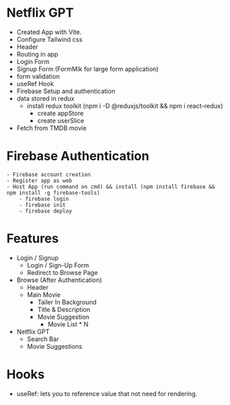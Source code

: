 # Netflix GPT

- Created App with Vite.
- Configure Tailwind css
- Header
- Routing in app
- Login Form 
- Signup Form (FormMik for large form application)
- form validation
- useRef Hook
- Firebase Setup and authentication
- data stored in redux 
    - install redux toolkit (npm i -D @reduxjs/toolkit && npm i react-redux)
        - create appStore 
        - create userSlice
- Fetch from TMDB movie

# Firebase Authentication
    - Firebase account creation
    - Register app as web
    - Host App (run command on cmd) && install (npm install firebase && npm install -g firebase-tools)
        - firebase login
        - firebase init
        - firebase deploy

# Features

- Login / Signup 
    - Login / Sign-Up Form
    - Redirect to Browse Page 
- Browse (After Authentication)
    - Header
    - Main Movie
        - Tailer In Background 
        - Title & Description 
        - Movie Suggestion
            - Movie List * N
- Netflix GPT
    - Search Bar
    - Movie Suggestions


# Hooks
- useRef: lets you to reference value that not need for rendering.